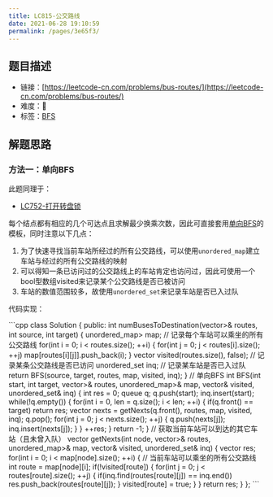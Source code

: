 ```yaml
---
title: LC815-公交路线
date: 2021-06-28 19:10:59
permalink: /pages/3e65f3/
---
```


## 题目描述

- 链接：[https://leetcode-cn.com/problems/bus-routes/](https://leetcode-cn.com/problems/bus-routes/)
- 难度：🔴
- 标签：[BFS](/pages/c635ec/)

## 解题思路
### 方法一：单向BFS
此题同理于：
- [LC752-打开转盘锁](/pages/8e87e0/)

每个结点都有相应的几个可达点且求解最少换乘次数，因此可直接套用[单向BFS](/pages/c635ec/#单向bfs)的模板，同时注意以下几点：
1. 为了快速寻找当前车站所经过的所有公交路线，可以使用`unordered_map`建立车站与经过的所有公交路线的映射
2. 可以得知一条已访问过的公交路线上的车站肯定也访问过，因此可使用一个bool型数组visited来记录某个公交路线是否已被访问
3. 车站的数值范围较多，故使用`unordered_set`来记录车站是否已入过队

代码实现：

<code-group>
<code-block title="C++" active>
```cpp
class Solution {
public:
    int numBusesToDestination(vector<vector<int>>& routes, int source, int target) {
        unordered_map<int, vector<int>> map;  // 记录每个车站可以乘坐的所有公交路线
        for(int i = 0; i < routes.size(); ++i) {
            for(int j = 0; j < routes[i].size(); ++j) map[routes[i][j]].push_back(i);
        }
        vector<bool> visited(routes.size(), false);  // 记录某条公交路线是否已访问
        unordered_set<int> inq;  // 记录某车站是否已入过队
        return BFS(source, target, routes, map, visited, inq);
    }
    // 单向BFS
    int BFS(int start, int target, vector<vector<int>>& routes, unordered_map<int, vector<int>>& map, vector<bool>& visited, unordered_set<int>& inq) {
        int res = 0;
        queue<int> q;
        q.push(start);
        inq.insert(start);
        while(!q.empty()) {
            for(int i = 0, len = q.size(); i < len; ++i) {
                if(q.front() == target) return res;
                vector<int> nexts = getNexts(q.front(), routes, map, visited, inq);
                q.pop();
                for(int j = 0; j < nexts.size(); ++j) {
                    q.push(nexts[j]);
                    inq.insert(nexts[j]);
                }
            }
            ++res;
        }
        return -1;
    }
    // 获取当前车站可以到达的其它车站（且未曾入队）
    vector<int> getNexts(int node, vector<vector<int>>& routes, unordered_map<int, vector<int>>& map, vector<bool>& visited, unordered_set<int>& inq) {
        vector<int> res;
        for(int i = 0; i < map[node].size(); ++i) {  // 当前车站可以乘坐的所有公交路线
            int route = map[node][i];
            if(!visited[route]) {
                for(int j = 0; j < routes[route].size(); ++j) {
                    if(inq.find(routes[route][j]) == inq.end()) res.push_back(routes[route][j]);
                }
                visited[route] = true;
            }
        }
        return res;
    }
};
```
</code-block>
</code-group>